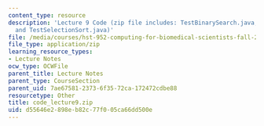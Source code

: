 ```yaml
---
content_type: resource
description: 'Lecture 9 Code (zip file includes: TestBinarySearch.java; TestMergeSort.java;
  and TestSelectionSort.java)'
file: /media/courses/hst-952-computing-for-biomedical-scientists-fall-2002/d55646e2898eb82c77f005ca66dd500e_code_lecture9.zip
file_type: application/zip
learning_resource_types:
- Lecture Notes
ocw_type: OCWFile
parent_title: Lecture Notes
parent_type: CourseSection
parent_uid: 7ae67581-2373-6f35-72ca-172472cdbe88
resourcetype: Other
title: code_lecture9.zip
uid: d55646e2-898e-b82c-77f0-05ca66dd500e
---
```

